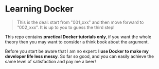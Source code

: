 # Learning Docker

> This is the deal: start from "001_xxx" and then move forward 
> to "002_xxx". It is up to you to guess the third step!

This repo contains **practical Docker tutorials only**, if you want the whole theory then you may want to consider a think book about the argument.

Before you start be aware that I am no expert: **I use Docker to make my developer life less messy**. So far so good, and you can easily achieve the same level of satisfaction and pay me a beer!